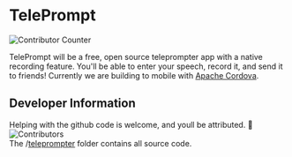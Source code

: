 TelePrompt
===========
![Contributor Counter](https://img.shields.io/github/contributors/AceiusIO/TelePrompt)

TelePrompt will be a free, open source teleprompter app with a native recording feature.
You'll be able to enter your speech, record it, and send it to friends!
Currently we are building to mobile with [Apache Cordova](https://cordova.apache.org).

Developer Information
---------------------
Helping with the github code is welcome, and youll be attributed. 🙂  
![Contributors](https://img.shields.io/github/contributors/AceiusIO/TelePrompt)  
The /[teleprompter](https://github.com/AceiusIO/TelePrompt/tree/master/teleprompter) folder contains all source code.
